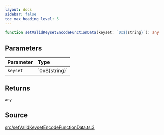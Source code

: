 ```yaml
---
layout: docs
sidebar: false
toc_max_heading_level: 5
---
```


```ts
function setValidKeysetEncodeFunctionData(keyset: `0x${string}`): any
```

## Parameters

| Parameter | Type |
| :------ | :------ |
| `keyset` | \`0x$\{string\}\` |

## Returns

`any`

## Source

[src/setValidKeysetEncodeFunctionData.ts:3](https://github.com/OffchainLabs/arbitrum-orbit-sdk/blob/27c24d61cdc7e62a81af29bd04f39d5a3549ecb3/src/setValidKeysetEncodeFunctionData.ts#L3)
